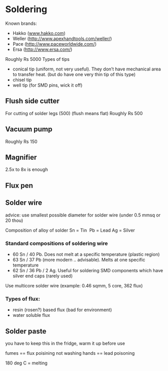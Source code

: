 Soldering
=========

Known brands: 
- Hakko (www.hakko.com)
- Weller (http://www.apexhandtools.com/weller/)
- Pace (http://www.paceworldwide.com/)
- Ersa (http://www.ersa.com/)

Roughly Rs 5000
Types of tips
- conical tip (uniform, not very useful). They don’t have mechanical area to transfer heat. (but do have one very thin tip of this type)
- chisel tip
- well tip (for SMD pins, wick it off)

## Flush side cutter

For cutting of solder legs (500) (flush means flat)
Roughly Rs 500


## Vacuum pump
Roughly Rs 150

## Magnifier
2.5x to 8x is enough

## Flux pen

## Solder wire
advice: use smallest possible diameter for solder wire (under 0.5 mmsq or 20 thou)

Composition of alloy of solder
Sn = Tin 
Pb = Lead
Ag = Silver

### Standard compositions of soldering wire
- 60 Sn / 40 Pb. Does not melt at a specific temperature (plastic region)
- 63 Sn / 37 Pb (more modern .. advisable). Melts at one specific temperature
- 62 Sn / 36 Pb / 2 Ag. Useful for soldering SMD components which have silver end caps (rarely used)


Use multicore solder wire (example: 0.46 sqmm, 5 core, 362 flux)

### Types of flux: 
- resin (rosen?) based flux (bad for environment)
- water soluble flux 

## Solder paste
you have to keep this in the fridge, warm it up before use






fumes == flux poisining
not washing hands == lead poisoning


180 deg C = melting 
